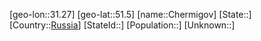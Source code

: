 ﻿---
location: [51.5,31.27]
type: City
tags:
- geo/City


SpocWebEntityId: 29576
isDeleted: false
confidential: public

---
[geo-lon::31.27]
[geo-lat::51.5]
[name::Chermigov]
[State::]
[Country::[Russia](geo/Continent/Europe/Russia.md)]
[StateId::]
[Population::]
[Unknown::]

